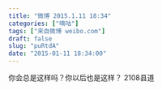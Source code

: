 ```yaml
---
title: "微博 2015.1.11 18:34"
categories: ["嘀咕"]
tags: ["来自微博 weibo.com"]
draft: false
slug: "puRtdA"
date: "2015-01-11 18:34:00"
---
```


<p>你会总是这样吗？你以后也是这样？ 2108县道 ​​​​</p>
